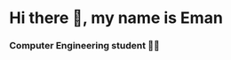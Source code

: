 # Hi there 👋, my name is Eman
### Computer Engineering student 👩‍💻


<!--## Skills: 
* c 
* c++ 
* c# 
* Html 
* css 
-->
<!-- - 🔭 I’m currently working on this page. 
Here are some ideas to get you started:

- 🔭 I’m currently working on ...
- 🌱 I’m currently learning ...
- 👯 I’m looking to collaborate on ...
- 🤔 I’m looking for help with ...
- 💬 Ask me about ...
- 📫 How to reach me: ...
- 😄 Pronouns: ...
- ⚡ Fun fact: ...
-->
